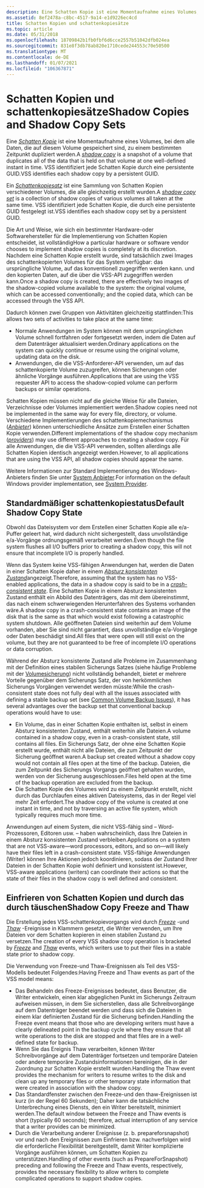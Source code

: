 ```yaml
---
description: Eine Schatten Kopie ist eine Momentaufnahme eines Volumes, bei dem alle Daten, die auf diesem Volume gespeichert sind, zu einem bestimmten Zeitpunkt dupliziert werden. VSS identifiziert jede Schatten Kopie durch eine persistente GUID.
ms.assetid: 8ef2478a-c8bc-4517-9a14-e1d9226ec4cd
title: Schatten Kopien und schattenkopiesätze
ms.topic: article
ms.date: 05/31/2018
ms.openlocfilehash: 18709842b1fb0fbf6d6cce2557b51042dfb024ea
ms.sourcegitcommit: 831e8f3db78ab820e1710cede244553c70e50500
ms.translationtype: MT
ms.contentlocale: de-DE
ms.lasthandoff: 01/07/2021
ms.locfileid: "106367871"
---
```

# <a name="shadow-copies-and-shadow-copy-sets"></a><span data-ttu-id="d49f7-104">Schatten Kopien und schattenkopiesätze</span><span class="sxs-lookup"><span data-stu-id="d49f7-104">Shadow Copies and Shadow Copy Sets</span></span>

<span data-ttu-id="d49f7-105">Eine [*Schatten Kopie*](vssgloss-s.md) ist eine Momentaufnahme eines Volumes, bei dem alle Daten, die auf diesem Volume gespeichert sind, zu einem bestimmten Zeitpunkt dupliziert werden.</span><span class="sxs-lookup"><span data-stu-id="d49f7-105">A [*shadow copy*](vssgloss-s.md) is a snapshot of a volume that duplicates all of the data that is held on that volume at one well-defined instant in time.</span></span> <span data-ttu-id="d49f7-106">VSS identifiziert jede Schatten Kopie durch eine persistente GUID.</span><span class="sxs-lookup"><span data-stu-id="d49f7-106">VSS identifies each shadow copy by a persistent GUID.</span></span>

<span data-ttu-id="d49f7-107">Ein [*Schattenkopiesatz*](vssgloss-s.md) ist eine Sammlung von Schatten Kopien verschiedener Volumes, die alle gleichzeitig erstellt wurden.</span><span class="sxs-lookup"><span data-stu-id="d49f7-107">A [*shadow copy set*](vssgloss-s.md) is a collection of shadow copies of various volumes all taken at the same time.</span></span> <span data-ttu-id="d49f7-108">VSS identifiziert jede Schatten Kopie, die durch eine persistente GUID festgelegt ist.</span><span class="sxs-lookup"><span data-stu-id="d49f7-108">VSS identifies each shadow copy set by a persistent GUID.</span></span>

<span data-ttu-id="d49f7-109">Die Art und Weise, wie sich ein bestimmter Hardware-oder Softwarehersteller für die Implementierung von Schatten Kopien entscheidet, ist vollständig</span><span class="sxs-lookup"><span data-stu-id="d49f7-109">How a particular hardware or software vendor chooses to implement shadow copies is completely at its discretion.</span></span> <span data-ttu-id="d49f7-110">Nachdem eine Schatten Kopie erstellt wurde, sind tatsächlich zwei Images des schattenkopierten Volumes für das System verfügbar: das ursprüngliche Volume, auf das konventionell zugegriffen werden kann. und den kopierten Daten, auf die über die VSS-API zugegriffen werden kann.</span><span class="sxs-lookup"><span data-stu-id="d49f7-110">Once a shadow copy is created, there are effectively two images of the shadow-copied volume available to the system: the original volume, which can be accessed conventionally; and the copied data, which can be accessed through the VSS API.</span></span>

<span data-ttu-id="d49f7-111">Dadurch können zwei Gruppen von Aktivitäten gleichzeitig stattfinden:</span><span class="sxs-lookup"><span data-stu-id="d49f7-111">This allows two sets of activities to take place at the same time:</span></span>

-   <span data-ttu-id="d49f7-112">Normale Anwendungen im System können mit dem ursprünglichen Volume schnell fortfahren oder fortgesetzt werden, indem die Daten auf dem Datenträger aktualisiert werden.</span><span class="sxs-lookup"><span data-stu-id="d49f7-112">Ordinary applications on the system can quickly continue or resume using the original volume, updating data on the disk.</span></span>
-   <span data-ttu-id="d49f7-113">Anwendungen, die die VSS-Anforderer-API verwenden, um auf das schattenkopierte Volume zuzugreifen, können Sicherungen oder ähnliche Vorgänge ausführen.</span><span class="sxs-lookup"><span data-stu-id="d49f7-113">Applications that are using the VSS requester API to access the shadow-copied volume can perform backups or similar operations.</span></span>

<span data-ttu-id="d49f7-114">Schatten Kopien müssen nicht auf die gleiche Weise für alle Dateien, Verzeichnisse oder Volumes implementiert werden.</span><span class="sxs-lookup"><span data-stu-id="d49f7-114">Shadow copies need not be implemented in the same way for every file, directory, or volume.</span></span> <span data-ttu-id="d49f7-115">Verschiedene Implementierungen des schattenkopiemechanismus ([*Anbieter*](vssgloss-p.md)) können unterschiedliche Ansätze zum Erstellen einer Schatten Kopie verwenden.</span><span class="sxs-lookup"><span data-stu-id="d49f7-115">Different implementations of the shadow copy mechanism ([*providers*](vssgloss-p.md)) may use different approaches to creating a shadow copy.</span></span> <span data-ttu-id="d49f7-116">Für alle Anwendungen, die die VSS-API verwenden, sollten allerdings alle Schatten Kopien identisch angezeigt werden.</span><span class="sxs-lookup"><span data-stu-id="d49f7-116">However, to all applications that are using the VSS API, all shadow copies should appear the same.</span></span>

<span data-ttu-id="d49f7-117">Weitere Informationen zur Standard Implementierung des Windows-Anbieters finden Sie unter [System Anbieter](providers.md).</span><span class="sxs-lookup"><span data-stu-id="d49f7-117">For information on the default Windows provider implementation, see [System Provider](providers.md).</span></span>

## <a name="default-shadow-copy-state"></a><span data-ttu-id="d49f7-118">Standardmäßiger schattenkopiestatus</span><span class="sxs-lookup"><span data-stu-id="d49f7-118">Default Shadow Copy State</span></span>

<span data-ttu-id="d49f7-119">Obwohl das Dateisystem vor dem Erstellen einer Schatten Kopie alle e/a-Puffer geleert hat, wird dadurch nicht sichergestellt, dass unvollständige e/a-Vorgänge ordnungsgemäß verarbeitet werden.</span><span class="sxs-lookup"><span data-stu-id="d49f7-119">Even though the file system flushes all I/O buffers prior to creating a shadow copy, this will not ensure that incomplete I/O is properly handled.</span></span>

<span data-ttu-id="d49f7-120">Wenn das System keine VSS-fähigen Anwendungen hat, werden die Daten in einer Schatten Kopie daher in einem [*Absturz konsistenten Zustand*](vssgloss-c.md)angezeigt.</span><span class="sxs-lookup"><span data-stu-id="d49f7-120">Therefore, assuming that the system has no VSS-enabled applications, the data in a shadow copy is said to be in a [*crash-consistent state*](vssgloss-c.md).</span></span> <span data-ttu-id="d49f7-121">Eine Schatten Kopie in einem Absturz konsistenten Zustand enthält ein Abbild des Datenträgers, das mit dem übereinstimmt, das nach einem schwerwiegenden Herunterfahren des Systems vorhanden wäre.</span><span class="sxs-lookup"><span data-stu-id="d49f7-121">A shadow copy in a crash-consistent state contains an image of the disk that is the same as that which would exist following a catastrophic system shutdown.</span></span> <span data-ttu-id="d49f7-122">Alle geöffneten Dateien sind weiterhin auf dem Volume vorhanden, aber Sie sind nicht garantiert, dass unvollständige e/a-Vorgänge oder Daten beschädigt sind.</span><span class="sxs-lookup"><span data-stu-id="d49f7-122">All files that were open will still exist on the volume, but they are not guaranteed to be free of incomplete I/O operations or data corruption.</span></span>

<span data-ttu-id="d49f7-123">Während der Absturz konsistente Zustand alle Probleme im Zusammenhang mit der Definition eines stabilen Sicherungs Satzes (siehe häufige Probleme mit der [Volumesicherung](common-volume-backup-issues.md)) nicht vollständig behandelt, bietet er mehrere Vorteile gegenüber dem Sicherungs Satz, der von herkömmlichen Sicherungs Vorgängen verwendet werden müsste:</span><span class="sxs-lookup"><span data-stu-id="d49f7-123">While the crash-consistent state does not fully deal with all the issues associated with defining a stable backup set (see [Common Volume Backup Issues](common-volume-backup-issues.md)), it has several advantages over the backup set that conventional backup operations would have to use:</span></span>

-   <span data-ttu-id="d49f7-124">Ein Volume, das in einer Schatten Kopie enthalten ist, selbst in einem Absturz konsistenten Zustand, enthält weiterhin alle Dateien.</span><span class="sxs-lookup"><span data-stu-id="d49f7-124">A volume contained in a shadow copy, even in a crash-consistent state, still contains all files.</span></span> <span data-ttu-id="d49f7-125">Ein Sicherungs Satz, der ohne eine Schatten Kopie erstellt wurde, enthält nicht alle Dateien, die zum Zeitpunkt der Sicherung geöffnet waren.</span><span class="sxs-lookup"><span data-stu-id="d49f7-125">A backup set created without a shadow copy would not contain all files open at the time of the backup.</span></span> <span data-ttu-id="d49f7-126">Dateien, die zum Zeitpunkt des Sicherungs Vorgangs geöffnet gehalten wurden, werden von der Sicherung ausgeschlossen.</span><span class="sxs-lookup"><span data-stu-id="d49f7-126">Files held open at the time of the backup operation are excluded from the backup.</span></span>
-   <span data-ttu-id="d49f7-127">Die Schatten Kopie des Volumes wird zu einem Zeitpunkt erstellt, nicht durch das Durchlaufen eines aktiven Dateisystems, das in der Regel viel mehr Zeit erfordert.</span><span class="sxs-lookup"><span data-stu-id="d49f7-127">The shadow copy of the volume is created at one instant in time, and not by traversing an active file system, which typically requires much more time.</span></span>

<span data-ttu-id="d49f7-128">Anwendungen auf einem System, die nicht VSS-fähig sind – Word-Prozessoren, Editoren usw. – haben wahrscheinlich, dass Ihre Dateien in einem Absturz konsistenten Zustand verbleiben.</span><span class="sxs-lookup"><span data-stu-id="d49f7-128">Applications on a system that are not VSS-aware—word processors, editors, and so on—will likely have their files left in a crash-consistent state.</span></span> <span data-ttu-id="d49f7-129">VSS-fähige Anwendungen (Writer) können Ihre Aktionen jedoch koordinieren, sodass der Zustand Ihrer Dateien in der Schatten Kopie wohl definiert und konsistent ist.</span><span class="sxs-lookup"><span data-stu-id="d49f7-129">However, VSS-aware applications (writers) can coordinate their actions so that the state of their files in the shadow copy is well defined and consistent.</span></span>

## <a name="shadow-copy-freeze-and-thaw"></a><span data-ttu-id="d49f7-130">Einfrieren von Schatten Kopien und durch das durch täuschen</span><span class="sxs-lookup"><span data-stu-id="d49f7-130">Shadow Copy Freeze and Thaw</span></span>

<span data-ttu-id="d49f7-131">Die Erstellung jedes VSS-schattenkopievorgangs wird durch [*Freeze*](vssgloss-f.md) -und [*Thaw*](vssgloss-t.md) -Ereignisse in Klammern gesetzt, die Writer verwenden, um Ihre Dateien vor dem Schatten kopieren in einen stabilen Zustand zu versetzen.</span><span class="sxs-lookup"><span data-stu-id="d49f7-131">The creation of every VSS shadow copy operation is bracketed by [*Freeze*](vssgloss-f.md) and [*Thaw*](vssgloss-t.md) events, which writers use to put their files in a stable state prior to shadow copy.</span></span>

<span data-ttu-id="d49f7-132">Die Verwendung von Freeze-und Thaw-Ereignissen als Teil des VSS-Modells bedeutet Folgendes:</span><span class="sxs-lookup"><span data-stu-id="d49f7-132">Having Freeze and Thaw events as part of the VSS model means:</span></span>

-   <span data-ttu-id="d49f7-133">Das Behandeln des Freeze-Ereignisses bedeutet, dass Benutzer, die Writer entwickeln, einen klar abgeglichen Punkt im Sicherungs Zeitraum aufweisen müssen, in dem Sie sicherstellen, dass alle Schreibvorgänge auf dem Datenträger beendet werden und dass sich die Dateien in einem klar definierten Zustand für die Sicherung befinden.</span><span class="sxs-lookup"><span data-stu-id="d49f7-133">Handling the Freeze event means that those who are developing writers must have a clearly delineated point in the backup cycle where they ensure that all write operations to the disk are stopped and that files are in a well-defined state for backup.</span></span>
-   <span data-ttu-id="d49f7-134">Wenn Sie das Ereignis Thaw verarbeiten, können Writer Schreibvorgänge auf dem Datenträger fortsetzen und temporäre Dateien oder andere temporäre Zustandsinformationen bereinigen, die in der Zuordnung zur Schatten Kopie erstellt wurden.</span><span class="sxs-lookup"><span data-stu-id="d49f7-134">Handling the Thaw event provides the mechanism for writers to resume writes to the disk and clean up any temporary files or other temporary state information that were created in association with the shadow copy.</span></span>
-   <span data-ttu-id="d49f7-135">Das Standardfenster zwischen den Freeze-und den thaw-Ereignissen ist kurz (in der Regel 60 Sekunden); Daher kann die tatsächliche Unterbrechung eines Diensts, den ein Writer bereitstellt, minimiert werden.</span><span class="sxs-lookup"><span data-stu-id="d49f7-135">The default window between the Freeze and Thaw events is short (typically 60 seconds); therefore, actual interruption of any service that a writer provides can be minimized.</span></span>
-   <span data-ttu-id="d49f7-136">Durch die Verarbeitung anderer Ereignisse (z. b. prepareforsnapshot) vor und nach den Ereignissen zum Einfrieren bzw. nachverfolgen wird die erforderliche Flexibilität bereitgestellt, damit Writer komplizierte Vorgänge ausführen können, um Schatten Kopien zu unterstützen.</span><span class="sxs-lookup"><span data-stu-id="d49f7-136">Handling of other events (such as PrepareForSnapshot) preceding and following the Freeze and Thaw events, respectively, provides the necessary flexibility to allow writers to complete complicated operations to support shadow copies.</span></span>

 

 



